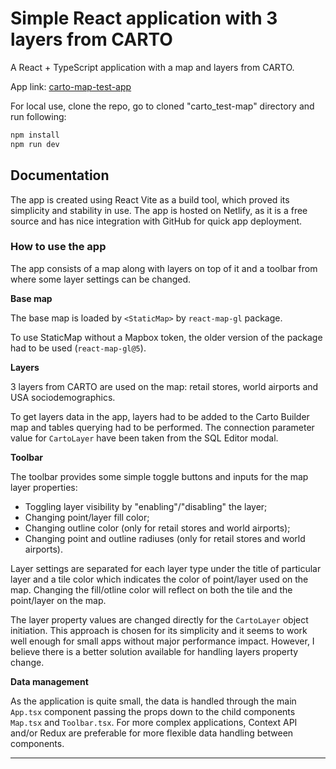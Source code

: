 # Simple React application with 3 layers from CARTO

A React + TypeScript application with a map and layers from CARTO.

App link: [carto-map-test-app](https://carto-map-test-app.netlify.app/)

For local use, clone the repo, go to cloned "carto_test-map" directory and run following:

```bash
npm install
npm run dev
```

## Documentation

The app is created using React Vite as a build tool, which proved its simplicity and stability in use. The app is hosted on Netlify, as it is a free source and has nice integration with GitHub for quick app deployment.

### How to use the app

The app consists of a map along with layers on top of it and a toolbar from where some layer settings can be changed.

**Base map**

The base map is loaded by `<StaticMap>` by `react-map-gl` package.

To use StaticMap without a Mapbox token, the older version of the package had to be used (`react-map-gl@5`).

**Layers**

3 layers from CARTO are used on the map: retail stores, world airports and USA sociodemographics.

To get layers data in the app, layers had to be added to the Carto Builder map and tables querying had to be performed. The connection parameter value for `CartoLayer` have been taken from the SQL Editor modal.

**Toolbar**

The toolbar provides some simple toggle buttons and inputs for the map layer properties:

- Toggling layer visibility by "enabling"/"disabling" the layer;
- Changing point/layer fill color;
- Changing outline color (only for retail stores and world airports);
- Changing point and outline radiuses (only for retail stores and world airports).

Layer settings are separated for each layer type under the title of particular layer and a tile color which indicates the color of point/layer used on the map. Changing the fill/otline color will reflect on both the tile and the point/layer on the map.

The layer property values are changed directly for the `CartoLayer` object initiation. This approach is chosen for its simplicity and it seems to work well enough for small apps without major performance impact. However, I believe there is a better solution available for handling layers property change.

**Data management**

As the application is quite small, the data is handled through the main `App.tsx` component passing the props down to the child components `Map.tsx` and `Toolbar.tsx`. For more complex applications, Context API and/or Redux are preferable for more flexible data handling between components.

---
